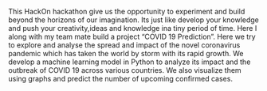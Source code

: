 This HackOn hackathon give us the opportunity to experiment and build beyond the horizons of our imagination. Its just like develop your knowledge and push your creativity,ideas and knowledge ina tiny period of time. Here I along with my team mate  build a project “COVID 19 Prediction”. Here we try to explore and analyse the spread and impact of the novel coronavirus pandemic which has taken the world by storm with its rapid growth. We develop a machine learning model in Python to analyze its impact and the outbreak of COVID 19 across various countries. We also visualize them using graphs and predict the number of upcoming confirmed cases.
